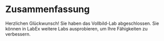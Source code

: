 # Zusammenfassung

Herzlichen Glückwunsch! Sie haben das Vollbild-Lab abgeschlossen. Sie können in LabEx weitere Labs ausprobieren, um Ihre Fähigkeiten zu verbessern.

